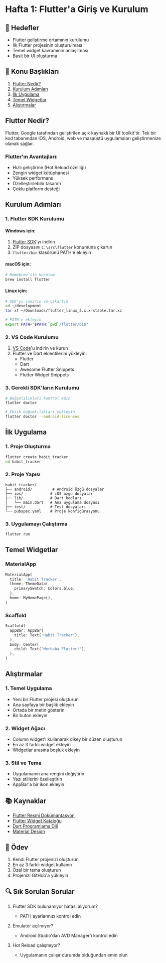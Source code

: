 # Hafta 1: Flutter'a Giriş ve Kurulum

## 🎯 Hedefler
- Flutter geliştirme ortamının kurulumu
- İlk Flutter projesinin oluşturulması
- Temel widget kavramının anlaşılması
- Basit bir UI oluşturma

## 📝 Konu Başlıkları
1. [Flutter Nedir?](#flutter-nedir)
2. [Kurulum Adımları](#kurulum-adımları)
3. [İlk Uygulama](#ilk-uygulama)
4. [Temel Widgetlar](#temel-widgetlar)
5. [Alıştırmalar](#alıştırmalar)

## Flutter Nedir?

Flutter, Google tarafından geliştirilen açık kaynaklı bir UI toolkit'tir. Tek bir kod tabanından iOS, Android, web ve masaüstü uygulamaları geliştirmenize olanak sağlar.

### Flutter'ın Avantajları:
- Hızlı geliştirme (Hot Reload özelliği)
- Zengin widget kütüphanesi
- Yüksek performans
- Özelleştirilebilir tasarım
- Çoklu platform desteği

## Kurulum Adımları

### 1. Flutter SDK Kurulumu

#### Windows için:
1. [Flutter SDK](https://flutter.dev/docs/get-started/install/windows)'yı indirin
2. ZIP dosyasını `C:\src\flutter` konumuna çıkartın
3. `flutter/bin` klasörünü PATH'e ekleyin

#### macOS için:
```bash
# Homebrew ile kurulum
brew install flutter
```

#### Linux için:
```bash
# SDK'yı indirin ve çıkartın
cd ~/development
tar xf ~/Downloads/flutter_linux_3.x.x-stable.tar.xz

# PATH'e ekleyin
export PATH="$PATH:`pwd`/flutter/bin"
```

### 2. VS Code Kurulumu
1. [VS Code](https://code.visualstudio.com/)'u indirin ve kurun
2. Flutter ve Dart eklentilerini yükleyin:
   - Flutter
   - Dart
   - Awesome Flutter Snippets
   - Flutter Widget Snippets

### 3. Gerekli SDK'ların Kurulumu
```bash
# Bağımlılıkları kontrol edin
flutter doctor

# Eksik bağımlılıkları yükleyin
flutter doctor --android-licenses
```

## İlk Uygulama

### 1. Proje Oluşturma
```bash
flutter create habit_tracker
cd habit_tracker
```

### 2. Proje Yapısı
```
habit_tracker/
├── android/         # Android özgü dosyalar
├── ios/            # iOS özgü dosyalar
├── lib/            # Dart kodları
│   └── main.dart   # Ana uygulama dosyası
├── test/           # Test dosyaları
└── pubspec.yaml    # Proje konfigürasyonu
```

### 3. Uygulamayı Çalıştırma
```bash
flutter run
```

## Temel Widgetlar

### MaterialApp
```dart
MaterialApp(
  title: 'Habit Tracker',
  theme: ThemeData(
    primarySwatch: Colors.blue,
  ),
  home: MyHomePage(),
)
```

### Scaffold
```dart
Scaffold(
  appBar: AppBar(
    title: Text('Habit Tracker'),
  ),
  body: Center(
    child: Text('Merhaba Flutter!'),
  ),
)
```

## Alıştırmalar

### 1. Temel Uygulama
- Yeni bir Flutter projesi oluşturun
- Ana sayfaya bir başlık ekleyin
- Ortada bir metin gösterin
- Bir buton ekleyin

### 2. Widget Ağacı
- Column widget'ı kullanarak dikey bir düzen oluşturun
- En az 3 farklı widget ekleyin
- Widgetlar arasına boşluk ekleyin

### 3. Stil ve Tema
- Uygulamanın ana rengini değiştirin
- Yazı stillerini özelleştirin
- AppBar'a bir ikon ekleyin

## 📚 Kaynaklar
- [Flutter Resmi Dokümantasyon](https://flutter.dev/docs)
- [Flutter Widget Kataloğu](https://flutter.dev/docs/development/ui/widgets)
- [Dart Programlama Dili](https://dart.dev/guides)
- [Material Design](https://material.io/design)

## 📝 Ödev
1. Kendi Flutter projenizi oluşturun
2. En az 3 farklı widget kullanın
3. Özel bir tema oluşturun
4. Projenizi GitHub'a yükleyin

## 🔍 Sık Sorulan Sorular
1. Flutter SDK bulunamıyor hatası alıyorum?
   - PATH ayarlarınızı kontrol edin
   
2. Emulator açılmıyor?
   - Android Studio'dan AVD Manager'ı kontrol edin
   
3. Hot Reload çalışmıyor?
   - Uygulamanın çalışır durumda olduğundan emin olun 